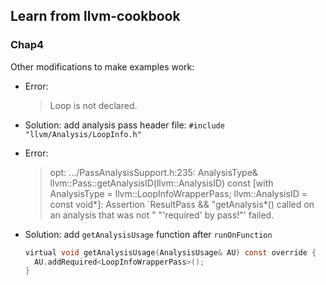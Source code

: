 ## Learn from llvm-cookbook

### Chap4

Other modifications to make examples work:

- Error:
    > Loop is not declared.
- Solution: add analysis pass header file: `#include "llvm/Analysis/LoopInfo.h"`
- Error: 
    > opt: .../PassAnalysisSupport.h:235: AnalysisType& llvm::Pass::getAnalysisID(llvm::AnalysisID) const [with AnalysisType = llvm::LoopInfoWrapperPass; llvm::AnalysisID = const void*]: Assertion `ResultPass && "getAnalysis*() called on an analysis that was not " "'required' by pass!"' failed.

- Solution: add `getAnalysisUsage` function after `runOnFunction`
    ```c
    virtual void getAnalysisUsage(AnalysisUsage& AU) const override {
      AU.addRequired<LoopInfoWrapperPass>();
    }
    ```



